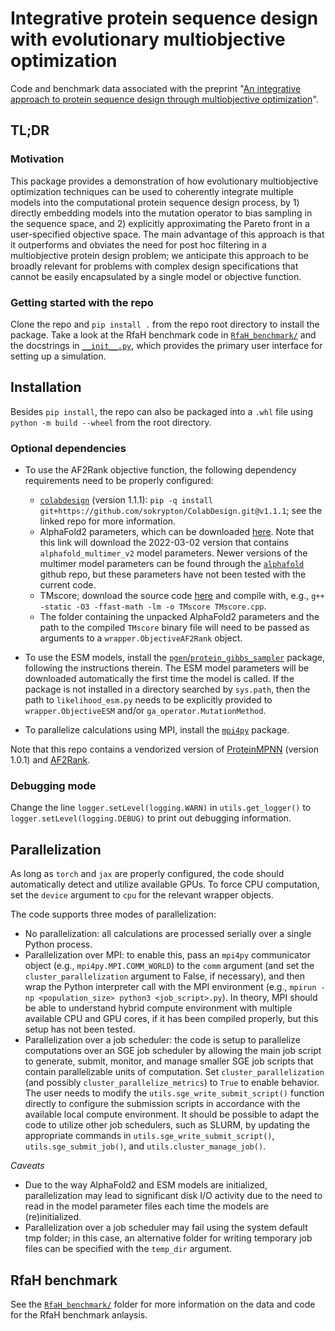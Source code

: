 # Integrative protein sequence design with evolutionary multiobjective optimization

Code and benchmark data associated with the preprint "[An integrative approach to protein sequence design through multiobjective optimization](https://www.biorxiv.org/content/10.1101/2024.03.01.582670v1)".

## TL;DR

### Motivation

This package provides a demonstration of how evolutionary multiobjective optimization techniques can be used to coherently integrate multiple models into the computational protein sequence design process, by 1) directly embedding models into the mutation operator to bias sampling in the sequence space, and 2) explicitly approximating the Pareto front in a user-specified objective space. The main advantage of this approach is that it outperforms and obviates the need for post hoc filtering in a multiobjective protein design problem; we anticipate this approach to be broadly relevant for problems with complex design specifications that cannot be easily encapsulated by a single model or objective function.

### Getting started with the repo

Clone the repo and `pip install .` from the repo root directory to install the package. Take a look at the RfaH benchmark code in [`RfaH_benchmark/`](RfaH_benchmark/) and the docstrings in [`__init__.py`](int_seq_des/__init__.py), which provides the primary user interface for setting up a simulation.

## Installation

Besides `pip install`, the repo can also be packaged into a `.whl` file using `python -m build --wheel` from the root directory.

### Optional dependencies

* To use the AF2Rank objective function, the following dependency requirements need to be properly configured:
    * [`colabdesign`](https://github.com/sokrypton/ColabDesign/tree/main) (version 1.1.1): `pip -q install git+https://github.com/sokrypton/ColabDesign.git@v1.1.1`; see the linked repo for more information.
    * AlphaFold2 parameters, which can be downloaded [here](https://storage.googleapis.com/alphafold/alphafold_params_2022-03-02.tar). Note that this link will download the 2022-03-02 version that contains `alphafold_multimer_v2` model parameters. Newer versions of the multimer model parameters can be found through the [`alphafold`](https://github.com/google-deepmind/alphafold) github repo, but these parameters have not been tested with the current code.
    * TMscore; download the source code [here](https://zhanggroup.org/TM-score/TMscore.cpp) and compile with, e.g.,  `g++ -static -O3 -ffast-math -lm -o TMscore TMscore.cpp`.
    * The folder containing the unpacked AlphaFold2 parameters and the path to the compiled `TMscore` binary file will need to be passed as arguments to a `wrapper.ObjectiveAF2Rank` object.

* To use the ESM models, install the [`pgen`/`protein_gibbs_sampler`](https://github.com/seanrjohnson/protein_gibbs_sampler) package, following the instructions therein. The ESM model parameters will be downloaded automatically the first time the model is called. If the package is not installed in a directory searched by `sys.path`, then the path to `likelihood_esm.py` needs to be explicitly provided to `wrapper.ObjectiveESM` and/or `ga_operator.MutationMethod`.

* To parallelize calculations using MPI, install the [`mpi4py`](https://github.com/mpi4py/mpi4py) package.

Note that this repo contains a vendorized version of [ProteinMPNN](https://github.com/dauparas/ProteinMPNN) (version 1.0.1) and [AF2Rank](https://github.com/jproney/AF2Rank).


### Debugging mode

Change the line `logger.setLevel(logging.WARN)` in `utils.get_logger()` to `logger.setLevel(logging.DEBUG)` to print out debugging information.

## Parallelization

As long as `torch` and `jax` are properly configured, the code should automatically detect and utilize available GPUs. To force CPU computation, set the `device` argument to `cpu` for the relevant wrapper objects.

The code supports three modes of parallelization:
* No parallelization: all calculations are processed serially over a single Python process.
* Parallelization over MPI: to enable this, pass an `mpi4py` communicator object (e.g., `mpi4py.MPI.COMM_WORLD`) to the `comm` argument (and set the `cluster_parallelization` argument to False, if necessary), and then wrap the Python interpreter call with the MPI environment (e.g., `mpirun -np <population_size> python3 <job_script>.py`). In theory, MPI should be able to understand hybrid compute environment with multiple available CPU and GPU cores, if it has been compiled properly, but this setup has not been tested.
* Parallelization over a job scheduler: the code is setup to parallelize computations over an SGE job scheduler by allowing the main job script to generate, submit, monitor, and manage smaller SGE job scripts that contain parallelizable units of computation. Set `cluster_parallelization` (and possibly `cluster_parallelize_metrics`) to `True` to enable behavior. The user needs to modify the `utils.sge_write_submit_script()` function directly to configure the submission scripts in accordance with the available local compute environment. It should be possible to adapt the code to utilize other job schedulers, such as SLURM, by updating the appropriate commands in `utils.sge_write_submit_script()`, `utils.sge_submit_job()`, and `utils.cluster_manage_job()`.

*Caveats*
* Due to the way AlphaFold2 and ESM models are initialized, parallelization may lead to significant disk I/O activity due to the need to read in the model parameter files each time the models are (re)initialized.
* Parallelization over a job scheduler may fail using the system default tmp folder; in this case, an alternative folder for writing temporary job files can be specified with the `temp_dir` argument.

## RfaH benchmark

See the [`RfaH_benchmark/`](RfaH_benchmark/) folder for more information on the data and code for the RfaH benchmark anlaysis.
